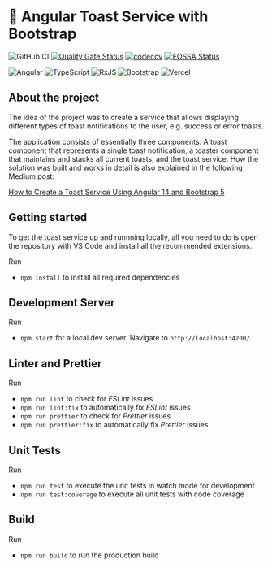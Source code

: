 # 🍞 Angular Toast Service with Bootstrap

![GitHub CI](https://github.com/svierk/angular-bootstrap-toast-service/actions/workflows/ci.yml/badge.svg)
[![Quality Gate Status](https://sonarcloud.io/api/project_badges/measure?project=svierk_angular-bootstrap-toast-service&metric=alert_status)](https://sonarcloud.io/summary/new_code?id=svierk_angular-bootstrap-toast-service)
[![codecov](https://codecov.io/gh/svierk/angular-bootstrap-toast-service/branch/main/graph/badge.svg?token=WWLC0MVTI8)](https://codecov.io/gh/svierk/angular-bootstrap-toast-service)
[![FOSSA Status](https://app.fossa.com/api/projects/git%2Bgithub.com%2Fsvierk%2Fangular-bootstrap-toast-service.svg?type=shield)](https://app.fossa.com/projects/git%2Bgithub.com%2Fsvierk%2Fangular-bootstrap-toast-service?ref=badge_shield)

![Angular](https://img.shields.io/badge/angular-%23DD0031.svg?logo=angular&logoColor=white)
![TypeScript](https://img.shields.io/badge/typescript-%23007ACC.svg?logo=typescript&logoColor=white)
![RxJS](https://img.shields.io/badge/rxjs-%23B7178C.svg?logo=reactivex&logoColor=white)
![Bootstrap](https://img.shields.io/badge/bootstrap-%23563D7C.svg?logo=bootstrap&logoColor=white)
![Vercel](https://img.shields.io/badge/vercel-%234300.svg?logo=vercel&logoColor=white)

## About the project

The idea of the project was to create a service that allows displaying different types of toast notifications to the user, e.g. success or error toasts.

The application consists of essentially three components: A toast component that represents a single toast notification, a toaster component that maintains and stacks all current toasts, and the toast service. How the solution was built and works in detail is also explained in the following Medium post:

[How to Create a Toast Service Using Angular 14 and Bootstrap 5](https://medium.com/better-programming/how-to-create-a-toast-service-using-angular-13-and-bootstrap-5-494e5c66627)

## Getting started

To get the toast service up and runnning locally, all you need to do is open the repository with VS Code and install all the recommended extensions.

Run

- `npm install` to install all required dependencies

## Development Server

Run

- `npm start` for a local dev server. Navigate to `http://localhost:4200/`.

## Linter and Prettier

Run

- `npm run lint` to check for _ESLint_ issues
- `npm run lint:fix` to automatically fix _ESLint_ issues
- `npm run prettier` to check for _Prettier_ issues
- `npm run prettier:fix` to automatically fix _Prettier_ issues

## Unit Tests

Run

- `npm run test` to execute the unit tests in watch mode for development
- `npm run test:coverage` to execute all unit tests with code coverage

## Build

Run

- `npm run build` to run the production build

